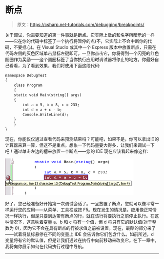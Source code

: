 # 断点

> 原文：<https://csharp.net-tutorials.com/debugging/breakpoints/>

关于调试，你需要知道的第一件事就是断点。它实际上做的和名字所暗示的一样——它在你的代码中标签了一个执行将暂停的点(不，它实际上不会中断你的代码，不要担心)。在 Visual Studio 或其中一个 Express 版本中放置断点，只需在代码左侧的灰色区域单击鼠标左键即可。一旦你点击它，你将得到一个闪亮的红色圆圈作为奖励——这个圆圈标签了当你执行应用时调试器将停止的地方。你最好自己看看，为了看到效果，我们将使用下面这段代码:

```
namespace DebugTest
{
    class Program
    {
    static void Main(string[] args)
    {
        int a = 5, b = 8, c = 233;
        int d = a + c - b;
        Console.WriteLine(d);
    }
    }
}
```

现在，你能仅仅通过查看代码来预测结果吗？可能吧，如果不是，你可以拿出旧的计算器来算一算，但这不是重点。想象一下代码量要大得多，让我们来调试一下吧！通过单击左边的槽来放置一个断点——您的 IDE 现在应该看起来像这样:

![](img/1fa4a08496bbfd1d3e14dc0934fb7c10.png "Breakpoint")

好了，您已经准备好开始第一次调试会话了。一旦放置了断点，您就可以像平常一样运行您的应用——从菜单、工具栏或按 F5。现在发生的情况是，应用像正常情况一样执行，但是只要到达带有断点的行，就在该行将要执行之前停止执行。在这种情况下，这意味着变量 a、b 和 c 将有一个值，但 d 将只有它的默认值(对于整数为 0)，因为它不会在具有断点的行被求值之前被设置。现在，最酷的部分来了——试着将鼠标悬停在不同的变量上 IDE 会告诉你它们包含什么。如前所述，d 变量将有它的默认值，但是让我们通过在执行中向前移动来改变它。在下一章中，我将向你展示如何在代码执行过程中导航。

* * *